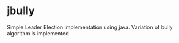 jbully
======

Simple Leader Election implementation using java. Variation of bully algorithm is implemented
